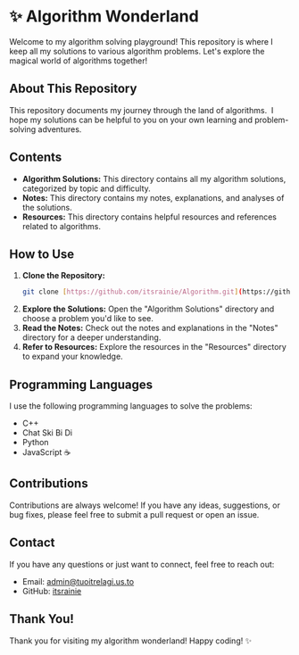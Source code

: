 # ✨ Algorithm Wonderland 

Welcome to my algorithm solving playground!  This repository is where I keep all my solutions to various algorithm problems. Let's explore the magical world of algorithms together! 

## About This Repository 

This repository documents my journey through the land of algorithms. ️ I hope my solutions can be helpful to you on your own learning and problem-solving adventures. 

## Contents 

* **Algorithm Solutions:** This directory contains all my algorithm solutions, categorized by topic and difficulty.
* **Notes:** This directory contains my notes, explanations, and analyses of the solutions.
* **Resources:** This directory contains helpful resources and references related to algorithms.

## How to Use 

1.  **Clone the Repository:**
    ```bash
    git clone [https://github.com/itsrainie/Algorithm.git](https://github.com/itsrainie/Algorithm.git)
    ```
2.  **Explore the Solutions:** Open the "Algorithm Solutions" directory and choose a problem you'd like to see.
3.  **Read the Notes:** Check out the notes and explanations in the "Notes" directory for a deeper understanding.
4.  **Refer to Resources:** Explore the resources in the "Resources" directory to expand your knowledge.

## Programming Languages 

I use the following programming languages to solve the problems:

* C++
* Chat Ski Bi Di
* Python 
* JavaScript ☕

## Contributions 

Contributions are always welcome!  If you have any ideas, suggestions, or bug fixes, please feel free to submit a pull request or open an issue. 

## Contact 

If you have any questions or just want to connect, feel free to reach out:

* Email: admin@tuoitrelagi.us.to
* GitHub: [itsrainie](https://github.com/itsrainie)

## Thank You! 

Thank you for visiting my algorithm wonderland! Happy coding! ✨
